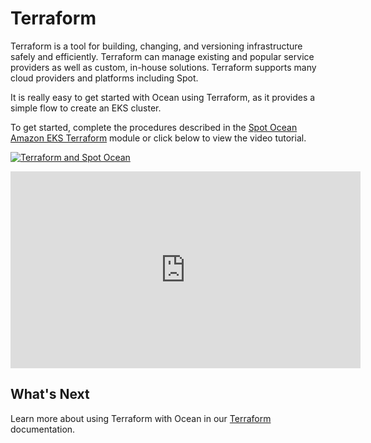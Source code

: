 # Terraform

Terraform is a tool for building, changing, and versioning infrastructure safely and efficiently. Terraform can manage existing and popular service providers as well as custom, in-house solutions. Terraform supports many cloud providers and platforms including Spot.

It is really easy to get started with Ocean using Terraform, as it provides a simple flow to create an EKS cluster.

To get started, complete the procedures described in the [Spot Ocean Amazon EKS Terraform](https://github.com/spotinst/terraform-spotinst-ocean-eks#spotinst-ocean-amazon-eks-terraform-module) module or click below to view the video tutorial.

[![Terraform and Spot Ocean](http://img.youtube.com/vi/ffGmMlpPsPE/0.jpg)](http://www.youtube.com/watch?v=ffGmMlpPsPE "Terraform and Spot Ocean")


<iframe width="560" height="315" src="https://www.youtube.com/embed/ffGmMlpPsPE?start=1" title="YouTube video player" frameborder="0" allow="accelerometer; autoplay; clipboard-write; encrypted-media; gyroscope; picture-in-picture" allowfullscreen></iframe>

## What's Next

Learn more about using Terraform with Ocean in our [Terraform](tools-and-provisioning/terraform/) documentation.
